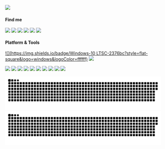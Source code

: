 ![](https://count.getloli.com/get/@m0rml1n?theme=moebooru-h)

#### Find me
[![](https://img.shields.io/badge/-Twitter-1DA1F2?style=flat-square&logo=twitter&logoColor=white)](https://twitter.com/)
[![](https://img.shields.io/badge/Weibo-E6162D?style=flat-square&logo=sina-weibo&logoColor=white)](https://weibo.com/)
[![](https://img.shields.io/badge/-Blog-21759B?style=flat-square&logo=wordpress&logoColor=white)](https://nai.si)
[![](https://img.shields.io/badge/-Email-D14836?style=flat-square&logo=gmail&logoColor=white)](mailto:m0rm@qq.com)
[![](https://img.shields.io/badge/QQ-faaf08?style=flat-square&logo=tencent-qq&logoColor=000000)](http://wpa.qq.com/msgrd?v=3&uin=10001&site=qq&menu=yes)
![](https://img.shields.io/badge/wechat-07C160?style=flat-square&logo=wechat&logoColor=white)



#### Platform & Tools
[![](https://img.shields.io/badge/Windows-10 LTSC-2376bc?style=flat-square&logo=windows&logoColor=ffffff)](https://www.microsoft.com/windows/get-windows-10)
[![](https://img.shields.io/badge/IDE-Visual%20Studio%20Code-blue?style=flat-square&logo=visual-studio-code&logoColor=ffffff)](https://code.visualstudio.com/)

[![](https://img.shields.io/badge/-Sass-cc6699?style=flat-square&logo=sass&logoColor=white)](https://sass-lang.com/)
[![](https://img.shields.io/badge/-HTML5-E34F26?style=flat-square&logo=html5&logoColor=white)](https://html.spec.whatwg.org/)
[![](https://img.shields.io/badge/-JavaScript-f7e018?style=flat-square&logo=javascript&logoColor=white)](https://www.ecma-international.org/)
[![](https://img.shields.io/badge/-TypeScript-3178c6?style=flat-square&logo=typescript&logoColor=white)](https://www.typescriptlang.org/)
[![](https://img.shields.io/badge/-Git-f05032?style=flat-square&logo=git&logoColor=white)](https://git-scm.com/)
[![](https://img.shields.io/badge/-Vue.js-4fc08d?style=flat-square&logo=vue.js&logoColor=ffffff)](https://vuejs.org/)
[![](https://img.shields.io/badge/-Node.js-43853d?style=flat-square&logo=node.js&logoColor=ffffff)](https://nodejs.org/)
[![](https://img.shields.io/badge/-Nuxt.js-00C58E?style=flat-square&logo=nuxt.js&logoColor=white)](https://nuxtjs.org/)
[![](https://img.shields.io/badge/-MongoDB-47A248?style=flat-square&logo=mongodb&logoColor=white)](https://www.mongodb.com/)
[![](https://img.shields.io/badge/-Express.js-f7f7f7?style=flat-square)](https://expressjs.com/)

<div align="center">
  
![GitHub Snake Light](https://github.com/Tsuk1ko/Tsuk1ko/raw/snack/github-snake.svg#gh-light-mode-only)
![GitHub Snake Dark](https://github.com/Tsuk1ko/Tsuk1ko/raw/snack/github-snake-dark.svg#gh-dark-mode-only)
  
</div>
